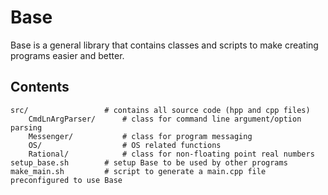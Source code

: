 # Base
 
Base is a general library that contains classes and scripts to make creating programs easier and better.

## Contents
```
src/                 # contains all source code (hpp and cpp files)
    CmdLnArgParser/      # class for command line argument/option parsing
    Messenger/           # class for program messaging 
    OS/                  # OS related functions
    Rational/            # class for non-floating point real numbers
setup_base.sh        # setup Base to be used by other programs
make_main.sh         # script to generate a main.cpp file preconfigured to use Base
```

[//]: # (## Use Base with CMake Project)